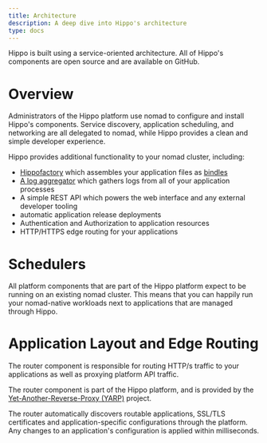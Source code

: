```yaml
---
title: Architecture
description: A deep dive into Hippo's architecture
type: docs
---
```


Hippo is built using a service-oriented architecture. All of Hippo's components are open source and are available on GitHub.

# Overview

Administrators of the Hippo platform use nomad to configure and install Hippo's components. Service discovery, application scheduling, and networking are all delegated to nomad, while Hippo provides a clean and simple developer experience.

<!---
Insert architecture overview document here
-->

Hippo provides additional functionality to your nomad cluster, including:

- [Hippofactory](https://github.com/deislabs/hippofactory) which assembles your application files as [bindles](https://github.com/deislabs/bindle)
- [A log aggregator](components.md#logger) which gathers logs from all of your application processes
- A simple REST API which powers the web interface and any external developer tooling
- automatic application release deployments
- Authentication and Authorization to application resources
- HTTP/HTTPS edge routing for your applications

# Schedulers

All platform components that are part of the Hippo platform expect to be running on an existing nomad cluster. This means that you can happily run your nomad-native workloads next to applications that are managed through Hippo.

# Application Layout and Edge Routing

The router component is responsible for routing HTTP/s traffic to your applications as well as proxying platform API traffic.

The router component is part of the Hippo platform, and is provided by the [Yet-Another-Reverse-Proxy (YARP)](https://github.com/microsoft/reverse-proxy) project.

The router automatically discovers routable applications, SSL/TLS certificates and application-specific configurations through the platform. Any changes to an application's configuration is applied within milliseconds.
